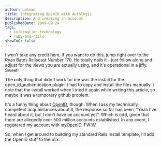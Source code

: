 ```yaml
---
author: Lehman
title: Integrating OpenID with Authlogic
description: And creating an account
publishedDate: 2009-09-24
tags:
  - information-technology
  - ruby-and-rails
showToC: false
---
```


I won't take any credit here. If you want to do this, jump right over to the Ryan Bates Railscast Number 170. He totally nails it - just follow along and adjust for the views you are actually using, and it's operational in a jiffy. Sweet!

The only thing that didn't work for me was the install for the open_id_authentication plugin. I had to copy and install the files manually. I note that the install worked when I tried it again while writing this article, so maybe it was a temporary github problem.

It's a funny thing about [OpenID](http://openid.net/), though. When I ask my technically competent acquaintances about it, the response so far has been, "Yeah I've heard about it, but I don't have an account yet". Which is odd, given that there are allegedly over 500 million accounts established. In any event, I registered my account with [myOpenID](https://openid.net/), FWIW.

So, when I get around to building my standard Rails install template, I'll add the OpenID stuff to the mix.
